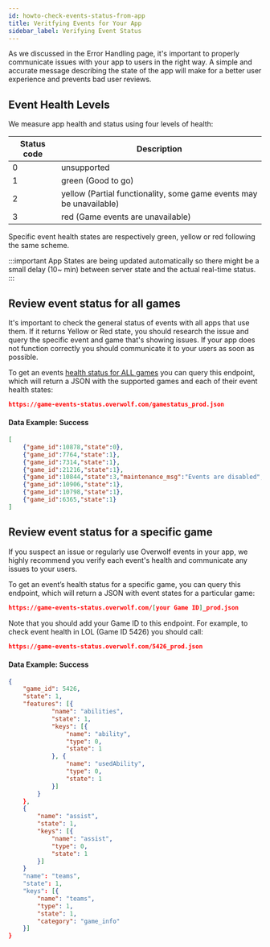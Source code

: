 ```yaml
---
id: howto-check-events-status-from-app
title: Veritfying Events for Your App
sidebar_label: Verifying Event Status
---
```


As we discussed in the Error Handling page, it's important to properly communicate issues with your app to users in the right way. A simple and accurate message describing the state of the app will make for a better user experience and prevents bad user reviews.

## Event Health Levels

We measure app health and status using four levels of health:

Status code | Description                                   |
----------- | ----------------------------------------------|
0           |  unsupported                                  |
1           |  green (Good to go)                           |
2           |  yellow (Partial functionality, some game events may be unavailable) |
3           |  red (Game events are unavailable)  |

Specific event health states are respectively green, yellow or red following the same scheme.

:::important
App States are being updated automatically so there might be a small delay (10~ min) between server state and the actual real-time status.
:::

## Review event status for all games

It's important to check the general status of events with all apps that use them. If it returns Yellow or Red state, you should research the issue and query the specific event and game that's showing issues. If your app does not function correctly you should communicate it to your users as soon as possible.

To get an events [health status for ALL games](../status/all) you can query this endpoint, which will return a JSON with the supported games and each of their event health states:

```json
https://game-events-status.overwolf.com/gamestatus_prod.json
```

#### Data Example: Success

```json
[
    {"game_id":10878,"state":0},
    {"game_id":7764,"state":1},
    {"game_id":7314,"state":1},
    {"game_id":21216,"state":1},
    {"game_id":10844,"state":3,"maintenance_msg":"Events are disabled","disabled":true},
    {"game_id":10906,"state":1},
    {"game_id":10798,"state":1},
    {"game_id":6365,"state":1}
]
```

## Review event status for a specific game

If you suspect an issue or regularly use Overwolf events in your app, we highly recommend you verify each event's health and communicate any issues to your users.

To get an event’s health status for a specific game, you can query this endpoint, which will return a JSON with event states for a particular game:

```json
https://game-events-status.overwolf.com/[your Game ID]_prod.json
```

Note that you should add your Game ID to this endpoint. For example, to check event health in LOL (Game ID 5426) you should call:

```json
https://game-events-status.overwolf.com/5426_prod.json
```

#### Data Example: Success

```json
{
    "game_id": 5426,
    "state": 1,
    "features": [{
            "name": "abilities",
            "state": 1,
            "keys": [{
                "name": "ability",
                "type": 0,
                "state": 1
            }, {
                "name": "usedAbility",
                "type": 0,
                "state": 1
            }]
        }
    },
    {
        "name": "assist",
        "state": 1,
        "keys": [{
            "name": "assist",
            "type": 0,
            "state": 1
        }]
    }
    "name": "teams",
    "state": 1,
    "keys": [{
        "name": "teams",
        "type": 1,
        "state": 1,
        "category": "game_info"
    }]
}
```

